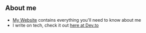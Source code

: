 ## About me
 - [My Website](https://www.lenvingonsalves.me/) contains everything you'll need to know about me
 - I write on tech, check it out [here at Dev.to](https://dev.to/98lenvi)
